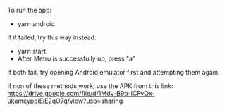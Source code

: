 To run the app:

- yarn android

If it failed, try this way instead:

- yarn start
- After Metro is successfully up, press "a"

If both fail, try opening Android emulator first and attempting them again.

If non of these methods work, use the APK from this link:
https://drive.google.com/file/d/1Mdv-B9b-ICFvQx-ukameyppiEiE2qO7q/view?usp=sharing
